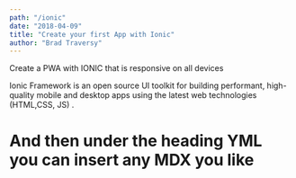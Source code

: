 ```yaml
---
path: "/ionic"
date: "2018-04-09"
title: "Create your first App with Ionic"
author: "Brad Traversy"
---
```


Create a PWA with IONIC
that is responsive on all devices

Ionic Framework is an open source UI toolkit for building performant, high-quality mobile and desktop apps using the latest web technologies (HTML,CSS, JS) .

# And then under the heading YML you can insert any MDX you like


